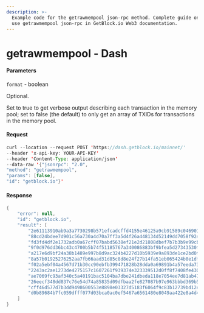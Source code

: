 ```yaml
---
description: >-
  Example code for the getrawmempool json-rpc method. Сomplete guide on how to
  use getrawmempool json-rpc in GetBlock.io Web3 documentation.
---
```


# getrawmempool - Dash

#### Parameters

`format` - boolean

Optional.

Set to true to get verbose output describing each transaction in the memory pool; set to false (the default) to only get an array of TXIDs for transactions in the memory pool.

#### Request

```java
curl --location --request POST 'https://dash.getblock.io/mainnet/' 
--header 'x-api-key: YOUR-API-KEY' 
--header 'Content-Type: application/json' 
--data-raw '{"jsonrpc": "2.0",
"method": "getrawmempool",
"params": [false],
"id": "getblock.io"}'
```

#### Response

```java
{
    "error": null,
    "id": "getblock.io",
    "result": [
        "2e61113910ab9a3a7730298b571efcadcffd4155e46125a9cb91589c046901b9",
        "88cd24bdee7d901c56a730a4d70a7ff3a5d4f26a448134d52149dd7058f924cf",
        "fd3fd4df2e1732adb0a67cff07babd5638ef21e2d21808dbef7b7b3b9e99cb69",
        "9f0d976dd36bc43c4700b5b74f51185767a340086883bf9bfea5d27343530fe0",
        "a217e6d9bf24a38b1489e997b8d9ac324b4227d10b5939e9a893de1ce2bd0fec",
        "8a57b01925276252aa7fb66aad31d85c8d8e24f27b14fa51eb065424b0e1df55",
        "f02a5ebf04a4567d71b30cc90ebfb399471828b28dda0a69891b4a57eeda733b",
        "2243ac2ae1273de4275157c1607261f939374e323339512d0ff8f7408fe4309b",
        "ae7069fc93af340c5a40191bac5104ba7dbe241dbeda118e7054ee7d81ab47a9",
        "26eecf348dd837c76e54d74a85835d09dfbaa2fe827087b97e963bbbd369b5a7",
        "cff46d577d7b3dd9498600553e8898e03327d5183f6064f9c83b12739bd124c7",
        "d0b89684b7fc059dfff077d03bca0ac0ef5467a6561480e8049aa422e8a4d4bf"
    ]
}
```
